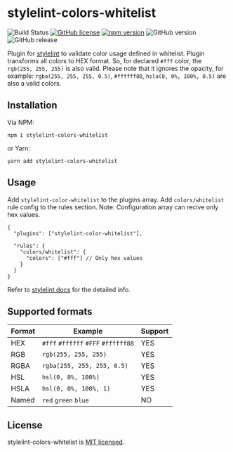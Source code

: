 # stylelint-colors-whitelist
![Build Status](https://travis-ci.org/MarinescuEvghenii/stylelint-colors-whitelist.svg?branch=master) [![GitHub license](https://img.shields.io/github/license/MarinescuEvghenii/stylelint-colors-whitelist.svg?color=blue)](https://github.com/MarinescuEvghenii/stylelint-colors-whitelist/blob/master/licence.md) [![npm version](https://img.shields.io/npm/v/stylelint-color-whitelist.svg?color=blue)](https://www.npmjs.com/package/stylelint-color-whitelist) ![GitHub version](https://img.shields.io/github/package-json/v/MarinescuEvghenii/stylelint-colors-whitelist.svg?color=blue) ![GitHub release](https://img.shields.io/github/release/MarinescuEvghenii/stylelint-colors-whitelist.svg?color=blue)


Plugin for [stylelint](http://stylelint.io/) to validate color usage defined in whitelist. Plugin transforms all colors to HEX format. So, for declared ```#fff``` color, the ```rgb(255, 255, 255)``` is also valid. Please note that it ignores the opacity, for example: ```rgba(255, 255, 255, 0.5)```, ```#ffffff80```, ```hsla(0, 0%, 100%, 0.5)``` are also a valid colors.

## Installation
Via NPM:
```
npm i stylelint-colors-whitelist
```
or Yarn:
```
yarn add stylelint-colors-whitelist
```

## Usage
Add ```stylelint-color-whitelist``` to the plugins array.
Add ```colors/whitelist``` rule config to the rules section.
Note: Configuration array can recive only hex values.
```
{
  "plugins": ["stylelint-color-whitelist"],

  "rules": {
    "colors/whitelist": {
      "colors": ["#fff"] // Only hex values
    }
  }
}
```
Refer to [stylelint docs](https://stylelint.io/user-guide/) for the detailed info.

## Supported formats
|Format | Example                                              | Support |
|-------|------------------------------------------------------|---------|
| HEX   | ```#fff``` ```#ffffff``` ```#FFF``` ```#ffffff88```  | YES     |
| RGB   | ```rgb(255, 255, 255)```                             | YES     |
| RGBA  | ```rgba(255, 255, 255, 0.5)```                       | YES     |
| HSL   | ```hsl(0, 0%, 100%)```                               | YES     |
| HSLA  | ```hsl(0, 0%, 100%, 1)```                            | YES     |
| Named | ```red``` ```green``` ```blue```                     | NO      |

## License
stylelint-colors-whitelist is [MIT licensed](https://github.com/MarinescuEvghenii/stylelint-colors-whitelist/blob/master/licence.md).
